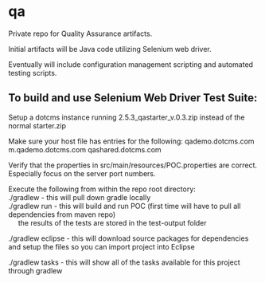 qa
==
Private repo for Quality Assurance artifacts.

Initial artifacts will be Java code utilizing Selenium web driver.

Eventually will include configuration management scripting and automated testing scripts.


To build and use Selenium Web Driver Test Suite:
------------------------------------------------
Setup a dotcms instance running 2.5.3_qastarter_v.0.3.zip instead of the normal starter.zip

Make sure your host file has entries for the following:
	qademo.dotcms.com
	m.qademo.dotcms.com
	qashared.dotcms.com

Verify that the properties in src/main/resources/POC.properties are correct.  Especially focus on the server port numbers.

Execute the following from within the repo root directory:<br/>
./gradlew           - this will pull down gradle locally<br/>
./gradlew run       - this will build and run POC (first time will have to pull all dependencies from maven repo)<br/>
&nbsp;&nbsp;&nbsp;&nbsp; the results of the tests are stored in the test-output folder<br/>

./gradlew eclipse   - this will download source packages for dependencies and setup the files so you can import project into Eclipse<br/>

./gradlew tasks     - this will show all of the tasks available for this project through gradlew<br/>


